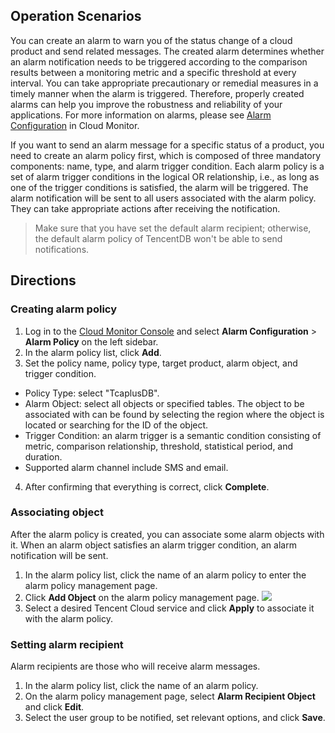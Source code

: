 ## Operation Scenarios
You can create an alarm to warn you of the status change of a cloud product and send related messages. The created alarm determines whether an alarm notification needs to be triggered according to the comparison results between a monitoring metric and a specific threshold at every interval.
You can take appropriate precautionary or remedial measures in a timely manner when the alarm is triggered. Therefore, properly created alarms can help you improve the robustness and reliability of your applications. For more information on alarms, please see [Alarm Configuration](https://intl.cloud.tencent.com/document/product/248/6215) in Cloud Monitor.

If you want to send an alarm message for a specific status of a product, you need to create an alarm policy first, which is composed of three mandatory components: name, type, and alarm trigger condition. Each alarm policy is a set of alarm trigger conditions in the logical OR relationship, i.e., as long as one of the trigger conditions is satisfied, the alarm will be triggered. The alarm notification will be sent to all users associated with the alarm policy. They can take appropriate actions after receiving the notification.

>Make sure that you have set the default alarm recipient; otherwise, the default alarm policy of TencentDB won't be able to send notifications.


## Directions
### Creating alarm policy
1. Log in to the [Cloud Monitor Console](https://console.cloud.tencent.com/monitor/overview) and select **Alarm Configuration** > **Alarm Policy** on the left sidebar.
2. In the alarm policy list, click **Add**.
3. Set the policy name, policy type, target product, alarm object, and trigger condition.
 - Policy Type: select "TcaplusDB".
 - Alarm Object: select all objects or specified tables. The object to be associated with can be found by selecting the region where the object is located or searching for the ID of the object.
 - Trigger Condition: an alarm trigger is a semantic condition consisting of metric, comparison relationship, threshold, statistical period, and duration.
 - Supported alarm channel include SMS and email.
4. After confirming that everything is correct, click **Complete**.

### Associating object
After the alarm policy is created, you can associate some alarm objects with it. When an alarm object satisfies an alarm trigger condition, an alarm notification will be sent.
1. In the alarm policy list, click the name of an alarm policy to enter the alarm policy management page.
2. Click **Add Object** on the alarm policy management page.
![](https://main.qcloudimg.com/raw/00833b7ad2a481ec65b1eb14c0d2cad4.png)
3. Select a desired Tencent Cloud service and click **Apply** to associate it with the alarm policy.

### Setting alarm recipient
Alarm recipients are those who will receive alarm messages.
1. In the alarm policy list, click the name of an alarm policy.
2. On the alarm policy management page, select **Alarm Recipient Object** and click **Edit**.
3. Select the user group to be notified, set relevant options, and click **Save**.

